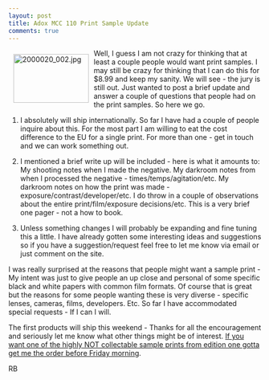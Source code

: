 ```yaml
---
layout: post
title: Adox MCC 110 Print Sample Update
comments: true
---
```

<a rel="lightbox" href="/wp-content/uploads/2010/01/2000020_002.jpg"><img title="2000020_002.jpg" src="/wp-content/uploads/2010/01/.thumbs/.2000020_002.jpg" border="0" alt="2000020_002.jpg" hspace="10" vspace="10" width="150" height="97" align="left" /></a>Well, I guess I am not crazy for thinking that at least a couple people would want print samples. I may still be crazy for thinking that I can do this for $8.99 and keep my sanity. We will see - the jury is still out. Just wanted to post a brief update and answer a couple of questions that people had on the print samples. So here we go.

1) I absolutely will ship internationally. So far I have had a couple of people inquire about this. For the most part I am willing to eat the cost difference to the EU for a single print. For more than one - get in touch and we can work something out.

2) I mentioned a brief write up will be included - here is what it amounts to: My shooting notes when I made the negative. My darkroom notes from when I processed the negative - times/temps/agitation/etc. My darkroom notes on how the print was made - exposure/contrast/developer/etc. I do throw in a couple of observations about the entire print/film/exposure decisions/etc. This is a very brief one pager - not a how to book.

3) Unless something changes I will probably be expanding and fine tuning this a little. I have already gotten some interesting ideas and suggestions so if you have a suggestion/request feel free to let me know via email or just comment on the site.

I was really surprised at the reasons that people might want a sample print - My intent was just to give people an up close and personal of some specific black and white papers with common film formats. Of course that is great but the reasons for some people wanting these is very diverse - specific lenses, cameras, films, developers. Etc. So far I have accommodated special requests - If I can I will.

The first products will ship this weekend - Thanks for all the encouragement and seriously let me know what other things might be of interest. <a href="http://photo.rwboyer.com/black-and-white-sample-prints/">If you want one of the highly NOT collectable sample prints from edition one gotta get me the order before Friday morning</a>.

RB